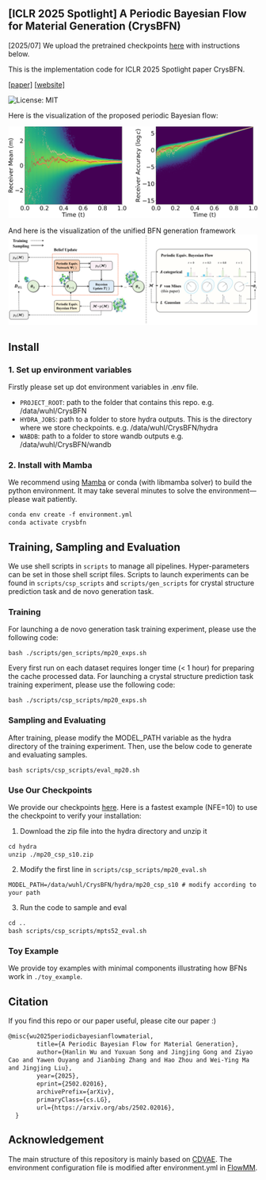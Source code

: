 ## [ICLR 2025 Spotlight] A Periodic Bayesian Flow for Material Generation (CrysBFN) 

[2025/07] We upload the pretrained checkpoints [here](https://drive.google.com/drive/folders/1W5kGiZYFRJZiyKyTwCdcPk9lbjTsTCO-?usp=drive_link) with instructions below.

This is the implementation code for ICLR 2025 Spotlight paper CrysBFN.

[\[paper\]](arxiv.org/pdf/2502.02016) 
[\[website\]](https://t.co/a4x4qlROH7)

![License: MIT](https://img.shields.io/badge/License-MIT-yellow.svg)

Here is the visualization of the proposed periodic Bayesian flow:


![image](./asset/heatmap.png)

And here is the visualization of the unified BFN generation framework  
![image](./asset/model.png)
<!-- Here is an animation of the generation process.
![GIF](./asset/generation_animation.gif) -->

## Install
### 1. Set up environment variables
Firstly please set up dot environment variables in .env file.
- `PROJECT_ROOT`: path to the folder that contains this repo. e.g. /data/wuhl/CrysBFN
- `HYDRA_JOBS`: path to a folder to store hydra outputs. This is the directory where we store checkpoints. e.g. /data/wuhl/CrysBFN/hydra
- `WABDB`: path to a folder to store wandb outputs e.g. /data/wuhl/CrysBFN/wandb

### 2. Install with Mamba
We recommend using [Mamba](https://github.com/conda-forge/miniforge) or conda (with libmamba solver) to build the python environment. It may take several minutes to solve the environment—please wait patiently.
```
conda env create -f environment.yml
conda activate crysbfn
```

## Training, Sampling and Evaluation
We use shell scripts in `scripts` to manage all pipelines. Hyper-parameters can be set in those shell script files. Scripts to launch experiments can be found in `scripts/csp_scripts` and `scripts/gen_scripts` for crystal structure prediction task and de novo generation task.
### Training

For launching a de novo generation task training experiment, please use the following code:
```
bash ./scripts/gen_scripts/mp20_exps.sh
```
Every first run on each dataset requires longer time (< 1 hour) for preparing the cache processed data.
For launching a crystal structure prediction task training experiment, please use the following code:
```
bash ./scripts/csp_scripts/mp20_exps.sh
```
### Sampling and Evaluating
After training, please modify the MODEL_PATH variable as the hydra directory of the training experiment. Then, use the below code to generate and evaluating samples.
```
bash scripts/csp_scripts/eval_mp20.sh
```

### Use Our Checkpoints
We provide our checkpoints [here](https://drive.google.com/drive/folders/1W5kGiZYFRJZiyKyTwCdcPk9lbjTsTCO-?usp=drive_link). Here is a fastest example (NFE=10) to use the checkpoint to verify your installation:

1. Download the zip file into the hydra directory and unzip it
```
cd hydra
unzip ./mp20_csp_s10.zip
```
2. Modify the first line in `scripts/csp_scripts/mp20_eval.sh`
```
MODEL_PATH=/data/wuhl/CrysBFN/hydra/mp20_csp_s10 # modify according to your path
```
3. Run the code to sample and eval
```
cd ..
bash scripts/csp_scripts/mpts52_eval.sh
```
### Toy Example
We provide toy examples with minimal components illustrating how BFNs work in `./toy_example`.

## Citation
If you find this repo or our paper useful, please cite our paper :\)
```
@misc{wu2025periodicbayesianflowmaterial,
        title={A Periodic Bayesian Flow for Material Generation}, 
        author={Hanlin Wu and Yuxuan Song and Jingjing Gong and Ziyao Cao and Yawen Ouyang and Jianbing Zhang and Hao Zhou and Wei-Ying Ma and Jingjing Liu},
        year={2025},
        eprint={2502.02016},
        archivePrefix={arXiv},
        primaryClass={cs.LG},
        url={https://arxiv.org/abs/2502.02016}, 
  }
```

## Acknowledgement 
The main structure of this repository is mainly based on [CDVAE](https://github.com/txie-93/cdvae). The environment configuration file is modified after environment.yml in [FlowMM](https://github.com/txie-93/cdvae).